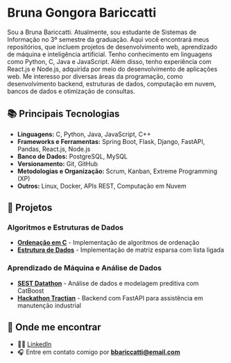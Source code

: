 # Bruna Gongora Bariccatti

Sou a Bruna Bariccatti. Atualmente, sou estudante de Sistemas de Informação no 3º semestre da graduação. Aqui você encontrará meus repositórios, que incluem projetos de desenvolvimento web, aprendizado de máquina e inteligência artificial.
Tenho conhecimento em linguagens como Python, C, Java e JavaScript. Além disso, tenho experiência com React.js e Node.js, adquirida por meio do desenvolvimento de aplicações web.
Me interesso por diversas áreas da programação, como desenvolvimento backend, estruturas de dados, computação em nuvem, bancos de dados e otimização de consultas.

## 📚 Principais Tecnologias
- **Linguagens:** C, Python, Java, JavaScript, C++
- **Frameworks e Ferramentas:** Spring Boot, Flask, Django, FastAPI, Pandas, React.js, Node.js 
- **Banco de Dados:** PostgreSQL, MySQL
- **Versionamento:** Git, GitHub
- **Metodologias e Organização:** Scrum, Kanban, Extreme Programming (XP)
- **Outros:** Linux, Docker, APIs REST, Computação em Nuvem

## 🎨 Projetos
<!--
### Desenvolvimento Web
- **[Café Menu](https://github.com/seu-usuario/cafe-menu)** - Um site de menu de cafeteria 🍵
- **[Registration Form](https://github.com/seu-usuario/registration-form)** - Um formulário de registro
- **[Form of Programming](https://github.com/seu-usuario/form-of-programming)** - Um formulário sobre programadores
-->
### Algoritmos e Estruturas de Dados
- **[Ordenação em C](https://github.com/brubru8888/ICC2)** - Implementação de algoritmos de ordenação
- **[Estrutura de Dados](https://github.com/brubru8888/estrutura_de_dados)** - Implementação de matriz esparsa com lista ligada

### Aprendizado de Máquina e Análise de Dados
- **[SEST Datathon](https://github.com/brubru8888/modelo_premio_risco)** - Análise de dados e modelagem preditiva com CatBoost
- **[Hackathon Tractian](https://github.com/brubru8888/website_audio)** - Backend com FastAPI para assistência em manutenção industrial

## 👤 Onde me encontrar
- 👨‍💻 [LinkedIn](https://www.linkedin.com/in/bruna-bariccatti)
- 🎧 Entre em contato comigo por **bbariccatti@email.com**
